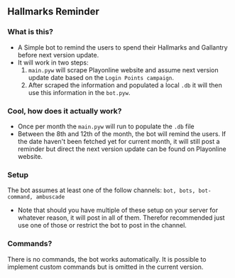 ## Hallmarks Reminder

### What is this?

- A Simple bot to remind the users to spend their Hallmarks and Gallantry before next version update.
- It will work in two steps:
  1. `main.pyw` will scrape Playonline website and assume next version update date based on the `Login Points campaign`.
  2. After scraped the information and populated a local `.db` it will then use this information in the `bot.pyw`. 

### Cool, how does it actually work?

- Once per month the `main.pyw` will run to populate the `.db` file
- Between the 8th and 12th of the month, the bot will remind the users. If the date haven't been fetched yet for current month, it will still post a reminder but direct the next version update can be found on Playonline website.

### Setup

The bot assumes at least one of the follow channels:
`bot, bots, bot-command, ambuscade`
- Note that should you have multiple of these setup on your server for whatever reason, it will post in all of them. Therefor recommended just use one of those or restrict the bot to post in the channel.

### Commands?

There is no commands, the bot works automatically. 
It is possible to implement custom commands but is omitted in the current version.